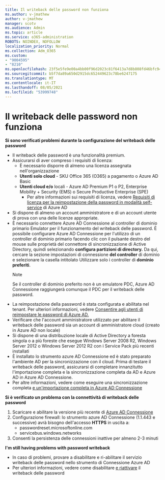 ```yaml
---
title: Il writeback delle password non funziona
ms.author: v-jmathew
author: v-jmathew
manager: scotv
ms.audience: Admin
ms.topic: article
ms.service: o365-administration
ROBOTS: NOINDEX, NOFOLLOW
localization_priority: Normal
ms.collection: Adm_O365
ms.custom:
- "9004595"
- "8210"
ms.openlocfilehash: 23f5e5fe9e00a4bb00f96d2023c81f6413a7d8b808fd46bfc94483944bb898dc
ms.sourcegitcommit: b5f7da89a650d2915dc652449623c78be6247175
ms.translationtype: MT
ms.contentlocale: it-IT
ms.lasthandoff: 08/05/2021
ms.locfileid: "53999748"
---
```

# <a name="password-writeback-is-not-working"></a>Il writeback delle password non funziona

**Si sono verificati problemi durante la configurazione del writeback delle password**

- Il writeback delle password è una funzionalità premium.
- Assicurarsi di aver compreso i requisiti di licenza:
  - È necessario disporre di almeno una licenza assegnata nell'organizzazione
  - **Utenti solo cloud** - SKU Office 365 (O365) a pagamento o Azure AD Basic
  - **Utenti cloud e/o** locali - Azure AD Premium P1 o P2, Enterprise Mobility + Security (EMS) o Secure Productive Enterprise (SPE)
    - Per altre informazioni sui requisiti di licenza, vedere [Requisiti di licenza per la reimpostazione della password in modalità self-service](https://docs.microsoft.com/azure/active-directory/active-directory-passwords-licensing) di Azure AD
- Si dispone di almeno un account amministratore e di un account utente di prova con una delle licenze appropriate.
- È necessario connettere Azure AD Connessione al controller di dominio primario Emulator per il funzionamento del writeback delle password. È possibile configurare Azure AD Connessione per l'utilizzo di  un controller di dominio primario facendo clic con il pulsante destro del mouse sulle proprietà del connettore di sincronizzazione di Active Directory, quindi selezionando **configura partizioni di directory.** Da qui, cercare la sezione impostazioni di connessione **del controller** di dominio e selezionare la casella intitolato Utilizzare solo i controller di **dominio preferiti**.
  > [!NOTE]
  > Se il controller di dominio preferito non è un emulatore PDC, Azure AD Connessione raggiungerà comunque il PDC per il writeback delle password.
- La reimpostazione della password è stata configurata e abilitata nel tenant. Per ulteriori informazioni, vedere [Consentire agli utenti di reimpostare le password di Azure AD.](https://docs.microsoft.com/azure/active-directory/active-directory-passwords-getting-started)
- Verificare che l'account amministratore utilizzato per abilitare il writeback delle password sia un account di amministratore cloud (creato in Azure AD non locale)
- Si dispone di una distribuzione locale di Active Directory a foresta singola o a più foreste che esegue Windows Server 2008 R2, Windows Server 2012 o Windows Server 2012 R2 con i Service Pack più recenti installati
- È installato lo strumento azure AD Connessione ed è stato preparato l'ambiente AD per la sincronizzazione con il cloud. Prima di testare il writeback delle password, assicurarsi di completare innanzitutto l'importazione completa e la sincronizzazione completa da AD e Azure AD in Azure AD Connessione.
- Per altre informazioni, vedere come eseguire una sincronizzazione completa [e un'importazione completa in Azure AD Connessione](https://docs.microsoft.com/azure/active-directory/connect/active-directory-aadconnectsync-operations)

**Si è verificato un problema con la connettività di writeback delle password**

1. Scaricare e abilitare la versione più recente di [Azure AD Connessione](https://www.microsoft.com/download/details.aspx?id=47594)
2. Configurazione firewall: lo strumento azure AD Connessione (1.1.443 e successive) avrà bisogno dell'accesso **HTTPS** in uscita a:
    - passwordreset.microsoftonline.com
    - servicebus.windows.networks
3. Consenti la persistenza delle connessioni inattive per almeno 2-3 minuti

**I'm still having problems with password writeback**

- In caso di problemi, provare a disabilitare e ri-abilitare il servizio writeback delle password nello strumento di Connessione Azure AD
- Per ulteriori informazioni, vedere come disabilitare [e riattivare](https://docs.microsoft.com/azure/active-directory/active-directory-passwords-troubleshoot) il writeback delle password
